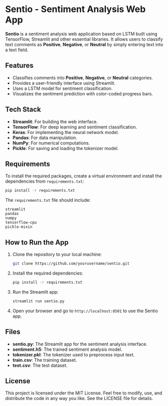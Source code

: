 # Sentio - Sentiment Analysis Web App

**Sentio** is a sentiment analysis web application based on LSTM built using TensorFlow, Streamlit and other essential libraries. It allows users to classify text comments as **Positive**, **Negative**, or **Neutral** by simply entering text into a text field.

## Features

- Classifies comments into **Positive**, **Negative**, or **Neutral** categories.
- Provides a user-friendly interface using Streamlit.
- Uses a LSTM model for sentiment classification.
- Visualizes the sentiment prediction with color-coded progress bars.

## Tech Stack

- **Streamlit**: For building the web interface.
- **TensorFlow**: For deep learning and sentiment classification.
- **Keras**: For implementing the neural network model.
- **Pandas**: For data manipulation.
- **NumPy**: For numerical computations.
- **Pickle**: For saving and loading the tokenizer model.

## Requirements

To install the required packages, create a virtual environment and install the dependencies from `requirements.txt`:

```bash
pip install -r requirements.txt
```

The `requirements.txt` file should include:

```
streamlit
pandas
numpy
tensorflow-cpu
pickle-mixin
```

## How to Run the App

1. Clone the repository to your local machine:

   ```bash
   git clone https://github.com/yourusername/sentio.git
   ```

2. Install the required dependencies:

   ```bash
   pip install -r requirements.txt
   ```

3. Run the Streamlit app:

   ```bash
   streamlit run sentio.py
   ```

4. Open your browser and go to `http://localhost:8501` to use the Sentio app.

## Files

- **sentio.py**: The Streamlit app for the sentiment analysis interface.
- **sentiment.h5**: The trained sentiment analysis model.
- **tokenizer.pkl**: The tokenizer used to preprocess input text.
- **train.csv**: The training dataset.
- **test.csv**: The test dataset.

## License

This project is licensed under the MIT License. Feel free to modify, use, and distribute the code in any way you like. See the LICENSE file for details.
